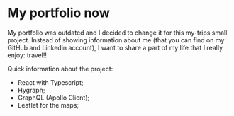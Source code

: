 # My portfolio now

My portfolio was outdated and I decided to change it for this my-trips small project. Instead of showing information about me (that you can find on my GitHub and Linkedin account), I want to share a part of my life that I really enjoy: travel!!

Quick information about the project:
 - React with Typescript;
 - Hygraph;
 - GraphQL (Apollo Client); 
 - Leaflet for the maps;
